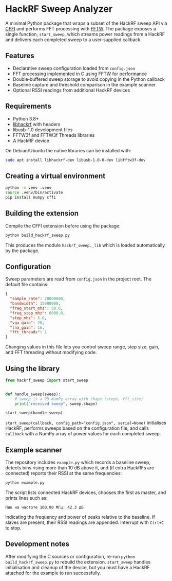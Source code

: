 # HackRF Sweep Analyzer

A minimal Python package that wraps a subset of the HackRF sweep API via [CFFI](https://cffi.readthedocs.io) and performs FFT processing with [FFTW](http://www.fftw.org/).  The package exposes a single function, `start_sweep`, which streams power readings from a HackRF and delivers each completed sweep to a user‑supplied callback.

## Features

- Declarative sweep configuration loaded from `config.json`
- FFT processing implemented in C using FFTW for performance
- Double‑buffered sweep storage to avoid copying in the Python callback
- Baseline capture and threshold comparison in the example scanner
- Optional RSSI readings from additional HackRF devices

## Requirements

- Python 3.8+
- [libhackrf](https://github.com/greatscottgadgets/hackrf) with headers
- libusb-1.0 development files
- FFTW3f and FFTW3f Threads libraries
- A HackRF device

On Debian/Ubuntu the native libraries can be installed with:

```bash
sudo apt install libhackrf-dev libusb-1.0-0-dev libfftw3f-dev
```

## Creating a virtual environment

```bash
python -m venv .venv
source .venv/bin/activate
pip install numpy cffi
```

## Building the extension

Compile the CFFI extension before using the package:

```bash
python build_hackrf_sweep.py
```

This produces the module `hackrf_sweep._lib` which is loaded automatically by the package.

## Configuration

Sweep parameters are read from `config.json` in the project root.  The default file contains:

```json
{
  "sample_rate": 20000000,
  "bandwidth": 15000000,
  "freq_start_mhz": 50.0,
  "freq_stop_mhz": 6000.0,
  "step_mhz": 5.0,
  "vga_gain": 20,
  "lna_gain": 16,
  "fft_threads": 1
}
```

Changing values in this file lets you control sweep range, step size, gain, and FFT threading without modifying code.

## Using the library

```python
from hackrf_sweep import start_sweep


def handle_sweep(sweep):
    # sweep is a 2D NumPy array with shape (steps, fft_size)
    print("received sweep", sweep.shape)

start_sweep(handle_sweep)
```

`start_sweep(callback, config_path="config.json", serial=None)` initialises HackRF, performs sweeps based on the configuration file, and calls `callback` with a NumPy array of power values for each completed sweep.

## Example scanner

The repository includes `example.py` which records a baseline sweep, detects
bins rising more than 10 dB above it, and (if extra HackRFs are connected)
reports their RSSI at the same frequencies:

```bash
python example.py
```

The script lists connected HackRF devices, chooses the first as master, and prints lines such as:

```
Пик на частоте 100.00 МГц: 42.3 дБ
```

indicating the frequency and power of peaks relative to the baseline.  If
slaves are present, their RSSI readings are appended.  Interrupt with
`Ctrl+C` to stop.

## Development notes

After modifying the C sources or configuration, re-run `python build_hackrf_sweep.py` to rebuild the extension.  `start_sweep` handles initialisation and cleanup of the device, but you must have a HackRF attached for the example to run successfully.

